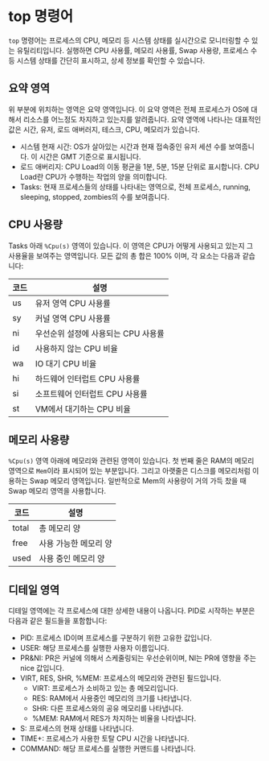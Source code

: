 # top 명령어

`top` 명령어는 프로세스의 CPU, 메모리 등 시스템 상태를 실시간으로 모니터링할 수 있는 유틸리티입니다. 실행하면 CPU 사용률, 메모리 사용률, Swap 사용량, 프로세스 수 등 시스템 상태를 간단히 표시하고, 상세 정보를 확인할 수 있습니다.



## 요약 영역

위 부분에 위치하는 영역은 요약 영역입니다. 이 요약 영역은 전체 프로세스가 OS에 대해서 리소스를 어느정도 차지하고 있는지를 알려줍니다. 요약 영역에 나타나는 대표적인 값은 시간, 유저, 로드 애버러지, 테스크, CPU, 메모리가 있습니다.

- 시스템 현재 시간: OS가 살아있는 시간과 현재 접속중인 유저 세션 수를 보여줍니다. 이 시간은 GMT 기준으로 표시됩니다.
- 로드 애버리지: CPU Load의 이동 평균을 1분, 5분, 15분 단위로 표시합니다. CPU Load란 CPU가 수행하는 작업의 양을 의미합니다.
- Tasks: 현재 프로세스들의 상태를 나타내는 영역으로, 전체 프로세스, running, sleeping, stopped, zombies의 수를 보여줍니다.

## CPU 사용량

Tasks 아래 `%Cpu(s)` 영역이 있습니다. 이 영역은 CPU가 어떻게 사용되고 있는지 그 사용율을 보여주는 영역입니다. 모든 값의 총 합은 100% 이며, 각 요소는 다음과 같습니다:

코드 | 설명
--- | ---
us | 유저 영역 CPU 사용률
sy | 커널 영역 CPU 사용률
ni | 우선순위 설정에 사용되는 CPU 사용률
id | 사용하지 않는 CPU 비율
wa | IO 대기 CPU 비율
hi | 하드웨어 인터럽트 CPU 사용률
si | 소프트웨어 인터럽트 CPU 사용률
st | VM에서 대기하는 CPU 비율

## 메모리 사용량

`%Cpu(s)` 영역 아래에 메모리와 관련된 영역이 있습니다. 첫 번째 줄은 RAM의 메모리 영역으로 `Mem`이라 표시되어 있는 부분입니다. 그리고 아랫줄은 디스크를 메모리처럼 이용하는 Swap 메모리 영역입니다. 일반적으로 Mem의 사용량이 거의 가득 찼을 때 Swap 메모리 영역을 사용합니다.

코드 | 설명
--- | ---
total | 총 메모리 양
free | 사용 가능한 메모리 양
used | 사용 중인 메모리 양

## 디테일 영역

디테일 영역에는 각 프로세스에 대한 상세한 내용이 나옵니다. PID로 시작하는 부분은 다음과 같은 필드들을 포함합니다:

- PID: 프로세스 ID이며 프로세스를 구분하기 위한 고유한 값입니다.
- USER: 해당 프로세스를 실행한 사용자 이름입니다.
- PR&NI: PR은 커널에 의해서 스케줄링되는 우선순위이며, NI는 PR에 영향을 주는 nice 값입니다.
- VIRT, RES, SHR, %MEM: 프로세스의 메모리와 관련된 필드입니다.
    - VIRT: 프로세스가 소비하고 있는 총 메모리입니다.
    - RES: RAM에서 사용중인 메모리의 크기를 나타냅니다.
    - SHR: 다른 프로세스와의 공유 메모리를 나타냅니다.
    - %MEM: RAM에서 RES가 차지하는 비율을 나타냅니다.
- S: 프로세스의 현재 상태를 나타냅니다.
- TIME+: 프로세스가 사용한 토탈 CPU 시간을 나타냅니다.
- COMMAND: 해당 프로세스를 실행한 커맨드를 나타냅니다.

